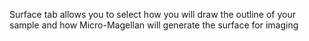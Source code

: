 Surface tab allows you to select how you will draw the outline of your sample and how Micro-Magellan will generate the surface for imaging
